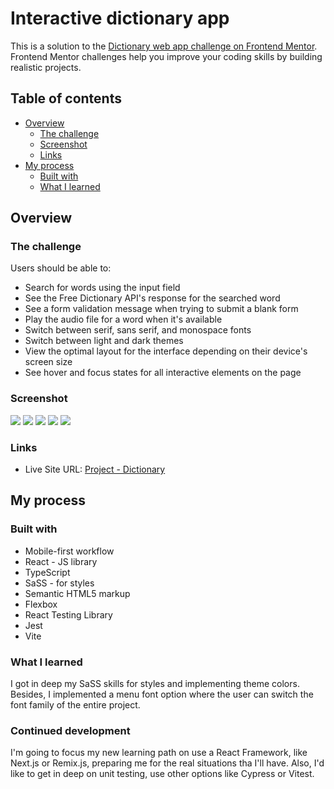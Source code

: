 # Interactive dictionary app

This is a solution to the [Dictionary web app challenge on Frontend Mentor](https://www.frontendmentor.io/challenges/dictionary-web-app-h5wwnyuKFL). Frontend Mentor challenges help you improve your coding skills by building realistic projects. 

## Table of contents

- [Overview](#overview)
  - [The challenge](#the-challenge)
  - [Screenshot](#screenshot)
  - [Links](#links)
- [My process](#my-process)
  - [Built with](#built-with)
  - [What I learned](#what-i-learned)

## Overview

### The challenge

Users should be able to:

- Search for words using the input field
- See the Free Dictionary API's response for the searched word
- See a form validation message when trying to submit a blank form
- Play the audio file for a word when it's available
- Switch between serif, sans serif, and monospace fonts
- Switch between light and dark themes
- View the optimal layout for the interface depending on their device's screen size
- See hover and focus states for all interactive elements on the page

### Screenshot

![](https://res.cloudinary.com/dp3chx1yj/image/upload/v1688935824/dictonary-api/iPhone_SE-1688935812348_akbver.jpg)
![](https://res.cloudinary.com/dp3chx1yj/image/upload/v1688935619/dictonary-api/iPhone_SE-1688935574764_enbrkx.jpg)
![](https://res.cloudinary.com/dp3chx1yj/image/upload/v1688935619/dictonary-api/iPhone_SE-1688935585346_znk19c.jpg)
![](https://res.cloudinary.com/dp3chx1yj/image/upload/v1688935992/dictonary-api/desktop1_x28buk.png)
![](https://res.cloudinary.com/dp3chx1yj/image/upload/v1688935992/dictonary-api/desktop2_xqv7tg.png)

### Links

- Live Site URL: [Project - Dictionary](https://andresmfdev.github.io/dictionary-app/)

## My process

### Built with

- Mobile-first workflow
- React - JS library
- TypeScript
- SaSS - for styles
- Semantic HTML5 markup
- Flexbox
- React Testing Library
- Jest
- Vite

### What I learned

I got in deep my SaSS skills for styles and implementing theme colors. Besides, I implemented a menu font option where the user can switch the font family of the entire project.

### Continued development

I'm going to focus my new learning path on use a React Framework, like Next.js or Remix.js, preparing me for the real situations tha I'll have. Also, I'd like to get in deep on unit testing, use other options like Cypress or Vitest.

